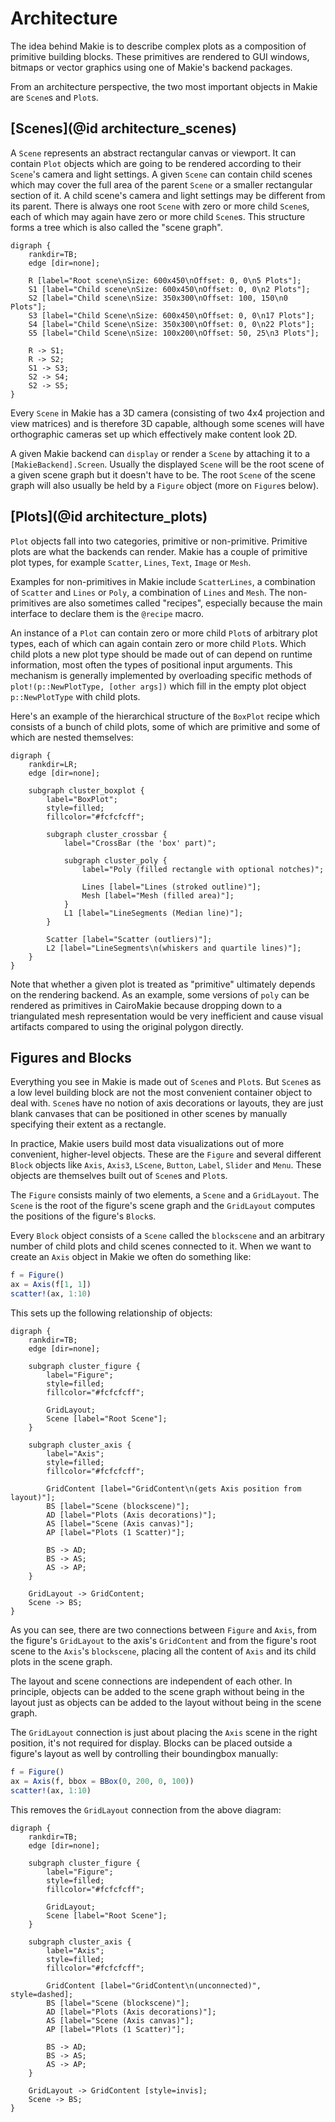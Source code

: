 # Architecture

The idea behind Makie is to describe complex plots as a composition of primitive building blocks. These primitives are rendered to GUI windows, bitmaps or vector graphics using one of Makie's backend packages.

From an architecture perspective, the two most important objects in Makie are `Scene`s and `Plot`s.

## [Scenes](@id architecture_scenes)

A `Scene` represents an abstract rectangular canvas or viewport. It can contain `Plot` objects which are going to be rendered according to their `Scene`'s camera and light settings.
A given `Scene` can contain child scenes which may cover the full area of the parent `Scene` or a smaller rectangular section of it.
A child scene's camera and light settings may be different from its parent.
There is always one root `Scene` with zero or more child `Scene`s, each of which may again have zero or more child `Scene`s.
This structure forms a tree which is also called the "scene graph".

```@graphviz
digraph {
    rankdir=TB;
    edge [dir=none];
    
    R [label="Root scene\nSize: 600x450\nOffset: 0, 0\n5 Plots"];
    S1 [label="Child scene\nSize: 600x450\nOffset: 0, 0\n2 Plots"];
    S2 [label="Child scene\nSize: 350x300\nOffset: 100, 150\n0 Plots"];
    S3 [label="Child Scene\nSize: 600x450\nOffset: 0, 0\n17 Plots"];
    S4 [label="Child Scene\nSize: 350x300\nOffset: 0, 0\n22 Plots"];
    S5 [label="Child Scene\nSize: 100x200\nOffset: 50, 25\n3 Plots"];
    
    R -> S1;
    R -> S2;
    S1 -> S3;
    S2 -> S4;
    S2 -> S5;
}
```

Every `Scene` in Makie has a 3D camera (consisting of two 4x4 projection and view matrices) and is therefore 3D capable, although some scenes will have orthographic cameras set up which effectively make content look 2D.

A given Makie backend can `display` or render a `Scene` by attaching it to a `[MakieBackend].Screen`. Usually the displayed `Scene` will be the root scene of a given scene graph but it doesn't have to be. The root `Scene` of the scene graph will also usually be held by a `Figure` object (more on `Figure`s below).

## [Plots](@id architecture_plots)

`Plot` objects fall into two categories, primitive or non-primitive. Primitive plots are what the backends can render. Makie has a couple of primitive plot types, for example `Scatter`, `Lines`, `Text`, `Image` or `Mesh`. 

Examples for non-primitives in Makie include `ScatterLines`, a combination of `Scatter` and `Lines` or `Poly`, a combination of `Lines` and `Mesh`. The non-primitives are also sometimes called "recipes", especially because the main interface to declare them is the `@recipe` macro.

An instance of a `Plot` can contain zero or more child `Plot`s of arbitrary plot types, each of which can again contain zero or more child `Plot`s.
Which child plots a new plot type should be made out of can depend on runtime information, most often the types of positional input arguments.
This mechanism is generally implemented by overloading specific methods of `plot!(p::NewPlotType, [other args])` which fill in the empty plot object `p::NewPlotType` with child plots.

Here's an example of the hierarchical structure of the `BoxPlot` recipe which consists of a bunch of child plots, some of which are primitive and some of which are nested themselves:

```@graphviz
digraph {
    rankdir=LR;
    edge [dir=none];
    
    subgraph cluster_boxplot {
        label="BoxPlot";
        style=filled;
        fillcolor="#fcfcfcff";
        
        subgraph cluster_crossbar {
            label="CrossBar (the 'box' part)";
            
            subgraph cluster_poly {
                label="Poly (filled rectangle with optional notches)";
                
                Lines [label="Lines (stroked outline)"];
                Mesh [label="Mesh (filled area)"];
            }
            L1 [label="LineSegments (Median line)"];
        }
        
        Scatter [label="Scatter (outliers)"];
        L2 [label="LineSegments\n(whiskers and quartile lines)"];
    }
}
```

Note that whether a given plot is treated as "primitive" ultimately depends on the rendering backend. As an example, some versions of `poly` can be rendered as primitives in CairoMakie because dropping down to a triangulated mesh representation would be very inefficient and cause visual artifacts compared to using the original polygon directly.

## Figures and Blocks

Everything you see in Makie is made out of `Scene`s and `Plot`s.
But `Scene`s as a low level building block are not the most convenient container object to deal with.
`Scene`s have no notion of axis decorations or layouts, they are just blank canvases that can be positioned in other scenes by manually specifying their extent as a rectangle.

In practice, Makie users build most data visualizations out of more convenient, higher-level objects. These are the `Figure` and several different `Block` objects like `Axis`, `Axis3`, `LScene`, `Button`, `Label`, `Slider` and `Menu`. These objects are themselves built out of `Scene`s and `Plot`s.

The `Figure` consists mainly of two elements, a `Scene` and a `GridLayout`. The `Scene` is the root of the figure's scene graph and the `GridLayout` computes the positions of the figure's `Block`s.

Every `Block` object consists of a `Scene` called the `blockscene` and an arbitrary number of child plots and child scenes connected to it. When we want to create an `Axis` object in Makie we often do something like:

```julia
f = Figure()
ax = Axis(f[1, 1])
scatter!(ax, 1:10)
```

This sets up the following relationship of objects:

```@graphviz
digraph {
    rankdir=TB;
    edge [dir=none];

    subgraph cluster_figure {
        label="Figure";
        style=filled;
        fillcolor="#fcfcfcff";

        GridLayout;
        Scene [label="Root Scene"];
    }
    
    subgraph cluster_axis {
        label="Axis";
        style=filled;
        fillcolor="#fcfcfcff";
        
        GridContent [label="GridContent\n(gets Axis position from layout)"];
        BS [label="Scene (blockscene)"];
        AD [label="Plots (Axis decorations)"];
        AS [label="Scene (Axis canvas)"];
        AP [label="Plots (1 Scatter)"];
        
        BS -> AD;
        BS -> AS;
        AS -> AP;
    }
    
    GridLayout -> GridContent;
    Scene -> BS;
}
```

As you can see, there are two connections between `Figure` and `Axis`, from the figure's `GridLayout` to the axis's `GridContent` and from the figure's root scene to the `Axis`'s `blockscene`, placing all the content of `Axis` and its child plots in the scene graph.

The layout and scene connections are independent of each other. In principle, objects can be added to the scene graph without being in the layout just as objects can be added to the layout without being in the scene graph.

The `GridLayout` connection is just about placing the `Axis` scene in the right position, it's not required for display. Blocks can be placed outside a figure's layout as well by controlling their boundingbox manually:

```julia
f = Figure()
ax = Axis(f, bbox = BBox(0, 200, 0, 100))
scatter!(ax, 1:10)
```

This removes the `GridLayout` connection from the above diagram:

```@graphviz
digraph {
    rankdir=TB;
    edge [dir=none];

    subgraph cluster_figure {
        label="Figure";
        style=filled;
        fillcolor="#fcfcfcff";

        GridLayout;
        Scene [label="Root Scene"];
    }
    
    subgraph cluster_axis {
        label="Axis";
        style=filled;
        fillcolor="#fcfcfcff";
        
        GridContent [label="GridContent\n(unconnected)", style=dashed];
        BS [label="Scene (blockscene)"];
        AD [label="Plots (Axis decorations)"];
        AS [label="Scene (Axis canvas)"];
        AP [label="Plots (1 Scatter)"];
        
        BS -> AD;
        BS -> AS;
        AS -> AP;
    }
    
    GridLayout -> GridContent [style=invis];
    Scene -> BS;
}
```
